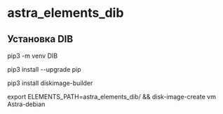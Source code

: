 # astra_elements_dib

## Установка DIB

pip3 -m venv DIB

pip3 install --upgrade pip

pip3 install diskimage-builder

export ELEMENTS_PATH=astra_elements_dib/ && disk-image-create vm Astra-debian

